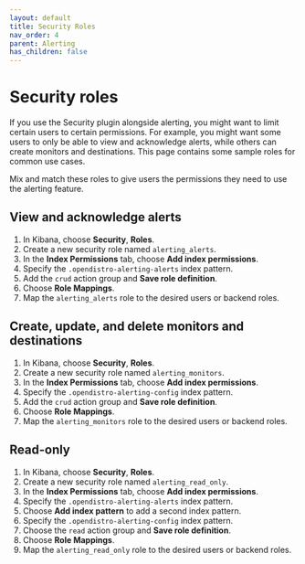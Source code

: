 ```yaml
---
layout: default
title: Security Roles
nav_order: 4
parent: Alerting
has_children: false
---
```


# Security roles

If you use the Security plugin alongside alerting, you might want to limit certain users to certain permissions. For example, you might want some users to only be able to view and acknowledge alerts, while others can create monitors and destinations. This page contains some sample roles for common use cases.

Mix and match these roles to give users the permissions they need to use the alerting feature.


## View and acknowledge alerts

1. In Kibana, choose **Security**, **Roles**.
1. Create a new security role named `alerting_alerts`.
1. In the **Index Permissions** tab, choose **Add index permissions**.
1. Specify the `.opendistro-alerting-alerts` index pattern.
1. Add the `crud` action group and **Save role definition**.
1. Choose **Role Mappings**.
1. Map the `alerting_alerts` role to the desired users or backend roles.


## Create, update, and delete monitors and destinations

1. In Kibana, choose **Security**, **Roles**.
1. Create a new security role named `alerting_monitors`.
1. In the **Index Permissions** tab, choose **Add index permissions**.
1. Specify the `.opendistro-alerting-config` index pattern.
1. Add the `crud` action group and **Save role definition**.
1. Choose **Role Mappings**.
1. Map the `alerting_monitors` role to the desired users or backend roles.


## Read-only

1. In Kibana, choose **Security**, **Roles**.
1. Create a new security role named `alerting_read_only`.
1. In the **Index Permissions** tab, choose **Add index permissions**.
1. Specify the `.opendistro-alerting-alerts` index pattern.
1. Choose **Add index pattern** to add a second index pattern.
1. Specify the `.opendistro-alerting-config` index pattern.
1. Choose the `read` action group and **Save role definition**.
1. Choose **Role Mappings**.
1. Map the `alerting_read_only` role to the desired users or backend roles.

